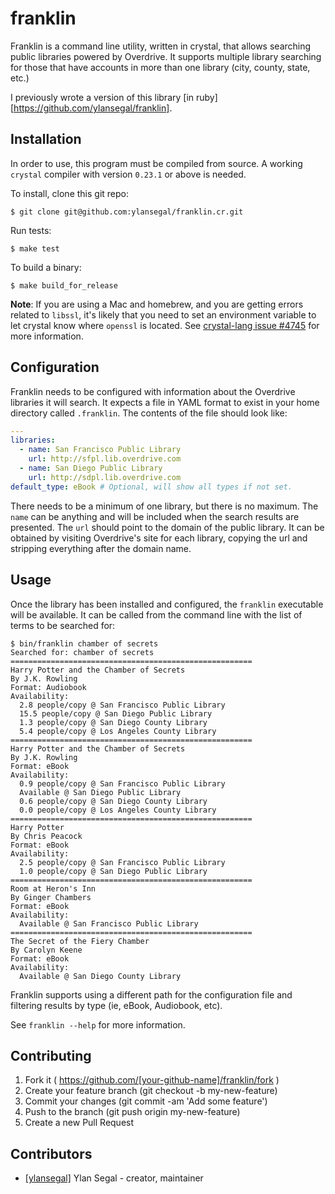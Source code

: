 # franklin

Franklin is a command line utility, written in crystal, that allows searching public libraries powered by Overdrive. It supports multiple library searching for those that have accounts in more than one library (city, county, state, etc.)

I previously wrote a version of this library [in ruby][https://github.com/ylansegal/franklin].

## Installation

In order to use, this program must be compiled from source. A working `crystal` compiler with version `0.23.1` or above is needed.

To install, clone this git repo:

```shell
$ git clone git@github.com:ylansegal/franklin.cr.git
```

Run tests:

```shell
$ make test
```

To build a binary:

```shell
$ make build_for_release
```

**Note**: If you are using a Mac and homebrew, and you are getting errors related to `libssl`, it's likely that you need to set an environment variable to let crystal know where `openssl` is located. See [crystal-lang issue #4745](https://github.com/crystal-lang/crystal/issues/4745) for more information.

## Configuration

Franklin needs to be configured with information about the Overdrive libraries it will search. It expects a file in YAML format to exist in your home directory called `.franklin`. The contents of the file should look like:

``` yml
---
libraries:
  - name: San Francisco Public Library
    url: http://sfpl.lib.overdrive.com
  - name: San Diego Public Library
    url: http://sdpl.lib.overdrive.com
default_type: eBook # Optional, will show all types if not set.
```

There needs to be a minimum of one library, but there is no maximum. The `name` can be anything and will be included when the search results are presented. The `url` should point to the domain of the public library. It can be obtained by visiting Overdrive's site for each library, copying the url and stripping everything after the domain name.

## Usage

Once the library has been installed and configured, the `franklin` executable will be available. It can be called from the command line with the list of terms to be searched for:

```
$ bin/franklin chamber of secrets
Searched for: chamber of secrets
======================================================
Harry Potter and the Chamber of Secrets
By J.K. Rowling
Format: Audiobook
Availability:
  2.8 people/copy @ San Francisco Public Library
  15.5 people/copy @ San Diego Public Library
  1.3 people/copy @ San Diego County Library
  5.4 people/copy @ Los Angeles County Library
======================================================
Harry Potter and the Chamber of Secrets
By J.K. Rowling
Format: eBook
Availability:
  0.9 people/copy @ San Francisco Public Library
  Available @ San Diego Public Library
  0.6 people/copy @ San Diego County Library
  0.0 people/copy @ Los Angeles County Library
======================================================
Harry Potter
By Chris Peacock
Format: eBook
Availability:
  2.5 people/copy @ San Francisco Public Library
  1.0 people/copy @ San Diego Public Library
======================================================
Room at Heron's Inn
By Ginger Chambers
Format: eBook
Availability:
  Available @ San Francisco Public Library
======================================================
The Secret of the Fiery Chamber
By Carolyn Keene
Format: eBook
Availability:
  Available @ San Diego County Library
```

Franklin supports using a different path for the configuration file and filtering results by type (ie,  eBook, Audiobook, etc).

See `franklin --help` for more information.

## Contributing

1. Fork it ( https://github.com/[your-github-name]/franklin/fork )
2. Create your feature branch (git checkout -b my-new-feature)
3. Commit your changes (git commit -am 'Add some feature')
4. Push to the branch (git push origin my-new-feature)
5. Create a new Pull Request

## Contributors

- [[ylansegal]](https://github.com/ylansegal) Ylan Segal - creator, maintainer
